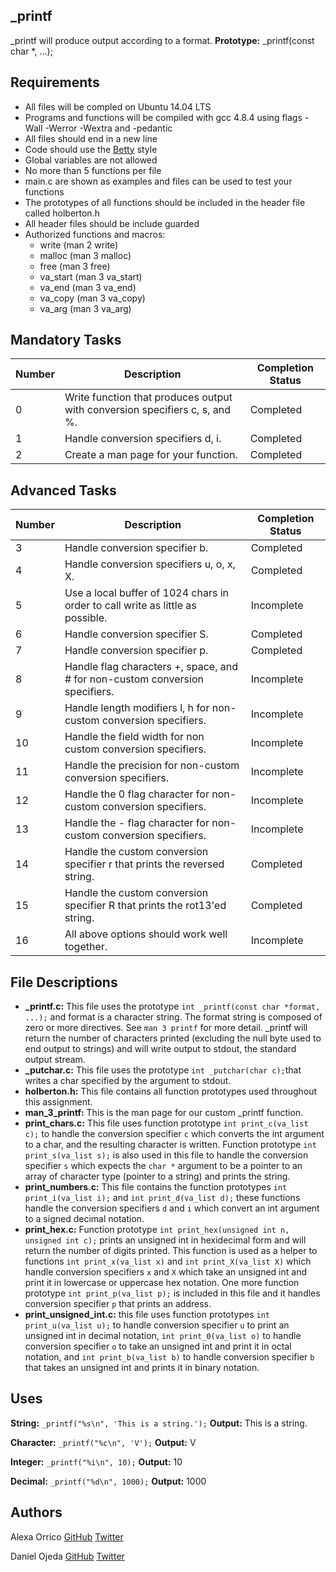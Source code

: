## _printf
_printf will produce output according to a format.
**Prototype:** _printf(const char *, ...);
## Requirements
* All files will be compled on Ubuntu 14.04 LTS
* Programs and functions will be compiled with gcc 4.8.4 using flags -Wall -Werror -Wextra and -pedantic
* All files should end in a new line
* Code should use the [Betty](https://github.com/holbertonschool/Betty/wiki) style
* Global variables are not allowed
* No more than 5 functions per file
* main.c are shown as examples and files can be used to test your functions
* The prototypes of all functions should be included in the header file called holberton.h
* All header files should be include guarded
* Authorized functions and macros:
  * write (man 2 write)
  * malloc (man 3 malloc)
  * free (man 3 free)
  * va_start (man 3 va_start)
  * va_end (man 3 va_end)
  * va_copy (man 3 va_copy)
  * va_arg (man 3 va_arg)
## Mandatory Tasks
Number | Description | Completion Status
------ |  ---------- | ---------
0     |  Write function that produces output with conversion specifiers c, s, and %. | Completed
1     |  Handle conversion specifiers d, i. | Completed
2     |  Create a man page for your function. | Completed
## Advanced Tasks
Number | Description | Completion Status
------ |  ---------- | ---------
3     |  Handle conversion specifier b. | Completed
4     |  Handle conversion specifiers u, o, x, X. | Completed 
5     |  Use a local buffer of 1024 chars in order to call write as little as possible. | Incomplete
6     |  Handle conversion specifier S. | Completed 
7     |  Handle conversion specifier p. | Completed 
8     |  Handle flag characters +, space, and # for non-custom conversion specifiers. | Incomplete
9     |  Handle length modifiers l, h for non-custom conversion specifiers. | Incomplete
10    |  Handle the field width for non custom conversion specifiers. | Incomplete
11    |  Handle the precision for non-custom conversion specifiers. | Incomplete
12    |  Handle the 0 flag character for non-custom conversion specifiers. | Incomplete
13    |  Handle the - flag character for non-custom conversion specifiers. | Incomplete
14    |  Handle the custom conversion specifier r that prints the reversed string. | Completed
15    |  Handle the custom conversion specifier R that prints the rot13'ed string. | Completed
16    |  All above options should work well together. | Incomplete
## File Descriptions
* **_printf.c:** This file uses the prototype ```int _printf(const char *format, ...);``` and format is a character string. The format string is composed of zero or more directives. See ```man 3 printf``` for more detail. _printf will return the number of characters printed (excluding the null byte used to end output to strings) and will write output to stdout, the standard output stream.
* **_putchar.c:** This file uses the prototype ```int _putchar(char c);```that  writes a char specified by the argument to stdout.
* **holberton.h:** This file contains all function prototypes used throughout this assignment.
* **man_3_printf:** This is the man page for our custom _printf function.
* **print_chars.c:** This file uses function prototype ```int print_c(va_list c);``` to handle the conversion specifier ```c``` which converts the int argument to a char, and the resulting character is written. Function prototype ```int print_s(va_list s);``` is also used in this file to handle the conversion specifier ```s``` which expects the ```char *``` argument to be a pointer to an array of character type (pointer to a string) and prints the string.
* **print_numbers.c:** This file contains the function prototypes ```int print_i(va_list i);``` and ```int print_d(va_list d);``` these functions handle the conversion specifiers ```d``` and ```i``` which convert an int argument to a signed decimal notation.
* **print_hex.c:** Function prototype ```int print_hex(unsigned int n, unsigned int c);``` prints an unsigned int in hexidecimal form and will return the number of digits printed. This function is used as a helper to functions ```int print_x(va_list x)``` and ```int print_X(va_list X)``` which handle conversion specifiers ```x``` and ```X``` which take an unsigned int and print it in lowercase or uppercase hex notation. One more function prototype ```int print_p(va_list p);``` is included in this file and it handles conversion specifier ```p``` that prints an address.
* **print_unsigned_int.c:** this file uses function prototypes ```int print_u(va_list u);``` to handle conversion specifier ```u``` to print an unsigned int in decimal notation, ```int print_0(va_list o)``` to handle conversion specifier ```o``` to take an unsigned int and print it in octal notation, and ```int print_b(va_list b)``` to handle conversion specifier ```b``` that takes an unsigned int and prints it in binary notation.
## Uses
**String:** ```
	    _printf("%s\n", 'This is a string.');
	    ```
**Output:** This is a string.

**Character:** ```
	       _printf("%c\n", 'V');
	       ```
**Output:** V

**Integer:** ```
	     _printf("%i\n", 10);
	     ```
**Output:** 10

**Decimal:** ```
	     _printf("%d\n", 1000);
	     ```
**Output:**  1000
## Authors
Alexa Orrico [GitHub](https://github.com/alexaorrico) [Twitter](https://twitter.com/alexa_orrico)

Daniel Ojeda [GitHub](https://github.com/Danielo814) [Twitter](https://twitter.com/DanielC_Ojeda)
